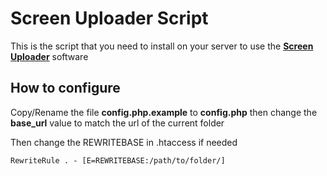 
# Screen Uploader Script  
This is the script that you need to install on your server to use the [**Screen Uploader**](https://github.com/unlocomqx/screen-uploader) software

## How to configure
Copy/Rename the file **config.php.example** to **config.php** then change the **base_url** value to match the url of the current folder

Then change the REWRITEBASE in .htaccess if needed
```apacheconf
RewriteRule . - [E=REWRITEBASE:/path/to/folder/]
```

